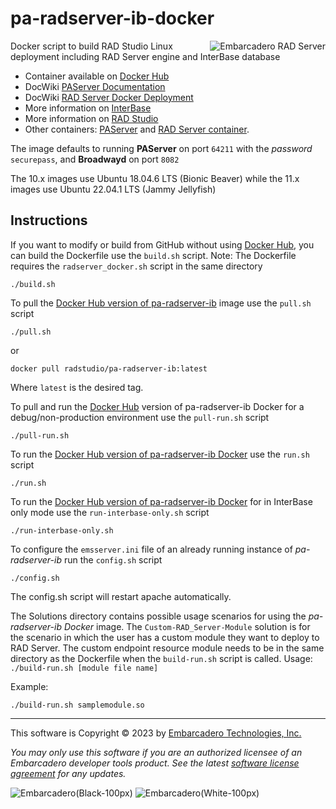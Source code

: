 # pa-radserver-ib-docker
<a href="https://www.embarcadero.com/products/rad-server"><img alt="Embarcadero RAD Server" src="https://user-images.githubusercontent.com/821930/228645955-70692390-f3e0-4f15-937e-7935725b3684.png" align="right"></a>
Docker script to build RAD Studio Linux deployment including RAD Server engine and InterBase database

- Container available on [Docker Hub](https://hub.docker.com/r/radstudio/pa-radserver-ib)
- DocWiki [PAServer Documentation](http://docwiki.embarcadero.com/RADStudio/en/PAServer,_the_Platform_Assistant_Server_Application)
- DocWiki [RAD Server Docker Deployment](https://docwiki.embarcadero.com/RADStudio/en/RAD_Server_Docker_Deployment)
- More information on [InterBase](https://docwiki.embarcadero.com/InterBase/2017/en)
- More information on [RAD Studio](https://www.embarcadero.com/products/rad-studio)
- Other containers: [PAServer](https://github.com/Embarcadero/paserver-docker) and [RAD Server container](https://github.com/Embarcadero/pa-radserver-docker).

The image defaults to running **PAServer** on port `64211` with the _password_ `securepass`, and **Broadwayd** on port `8082`

The 10.x images use Ubuntu 18.04.6 LTS (Bionic Beaver) while the 11.x images use Ubuntu 22.04.1 LTS (Jammy Jellyfish)

## Instructions

If you want to modify or build from GitHub without using [Docker Hub](https://hub.docker.com/r/radstudio/pa-radserver-ib), you can build the Dockerfile use the `build.sh` script. Note: The Dockerfile requires the `radserver_docker.sh` script in the same directory
```
./build.sh 
```

To pull the [Docker Hub version of pa-radserver-ib](https://hub.docker.com/r/radstudio/pa-radserver-ib) image use the `pull.sh` script
```
./pull.sh
```
or
```
docker pull radstudio/pa-radserver-ib:latest
```
Where `latest` is the desired tag.

To pull and run the [Docker Hub](https://hub.docker.com/r/radstudio/pa-radserver-ib) version of pa-radserver-ib Docker for a debug/non-production environment use the `pull-run.sh` script
```
./pull-run.sh
```

To run the [Docker Hub version of pa-radserver-ib Docker](https://hub.docker.com/r/radstudio/pa-radserver-ib) use the `run.sh` script
```
./run.sh
```

To run the [Docker Hub version of pa-radserver-ib Docker](https://hub.docker.com/r/radstudio/pa-radserver-ib) for in InterBase only mode use the `run-interbase-only.sh` script
```
./run-interbase-only.sh
```

To configure the `emsserver.ini` file of an already running instance of *pa-radserver-ib* run the `config.sh` script
```
./config.sh
```
The config.sh script will restart apache automatically. 

The Solutions directory contains possible usage scenarios for using the *pa-radserver-ib Docker* image. 
The `Custom-RAD_Server-Module` solution is for the scenario in which the user has a custom module they want to deploy to RAD Server. The custom endpoint resource module needs to be in the same directory as the Dockerfile when the `build-run.sh` script is called. 
Usage: `./build-run.sh [module file name]`

Example:
```
./build-run.sh samplemodule.so
```
--- 

This software is Copyright &copy; 2023 by [Embarcadero Technologies, Inc.](https://www.embarcadero.com/)

_You may only use this software if you are an authorized licensee of an Embarcadero developer tools product. See the latest [software license agreement](https://www.embarcadero.com/products/rad-studio/rad-studio-eula) for any updates._

![Embarcadero(Black-100px)](https://user-images.githubusercontent.com/821930/211648635-c0db6930-120c-4456-a7ea-dc7612f01451.png#gh-light-mode-only)
![Embarcadero(White-100px)](https://user-images.githubusercontent.com/821930/211649057-7f1f1f07-a79f-44d4-8fc1-87c819386ec6.png#gh-dark-mode-only)
